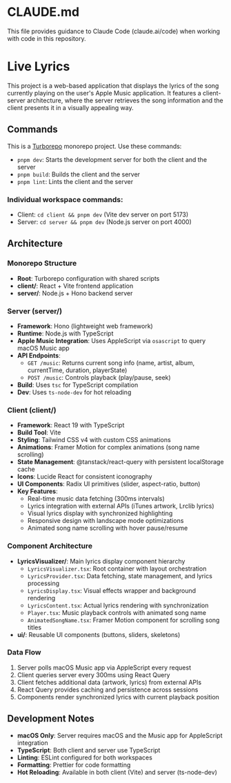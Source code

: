 # CLAUDE.md

This file provides guidance to Claude Code (claude.ai/code) when working with code in this repository.

# Live Lyrics

This project is a web-based application that displays the lyrics of the song currently playing on the user's Apple Music application. It features a client-server architecture, where the server retrieves the song information and the client presents it in a visually appealing way.

## Commands

This is a [Turborepo](https://turbo.build/) monorepo project. Use these commands:

- `pnpm dev`: Starts the development server for both the client and the server
- `pnpm build`: Builds the client and the server
- `pnpm lint`: Lints the client and the server

### Individual workspace commands:
- Client: `cd client && pnpm dev` (Vite dev server on port 5173)
- Server: `cd server && pnpm dev` (Node.js server on port 4000)

## Architecture

### Monorepo Structure
- **Root**: Turborepo configuration with shared scripts
- **client/**: React + Vite frontend application
- **server/**: Node.js + Hono backend server

### Server (server/)
- **Framework**: Hono (lightweight web framework)
- **Runtime**: Node.js with TypeScript
- **Apple Music Integration**: Uses AppleScript via `osascript` to query macOS Music app
- **API Endpoints**:
  - `GET /music`: Returns current song info (name, artist, album, currentTime, duration, playerState)
  - `POST /music`: Controls playback (play/pause, seek)
- **Build**: Uses `tsc` for TypeScript compilation
- **Dev**: Uses `ts-node-dev` for hot reloading

### Client (client/)
- **Framework**: React 19 with TypeScript
- **Build Tool**: Vite
- **Styling**: Tailwind CSS v4 with custom CSS animations
- **Animations**: Framer Motion for complex animations (song name scrolling)
- **State Management**: @tanstack/react-query with persistent localStorage cache
- **Icons**: Lucide React for consistent iconography
- **UI Components**: Radix UI primitives (slider, aspect-ratio, button)
- **Key Features**:
  - Real-time music data fetching (300ms intervals)
  - Lyrics integration with external APIs (iTunes artwork, Lrclib lyrics)
  - Visual lyrics display with synchronized highlighting
  - Responsive design with landscape mode optimizations
  - Animated song name scrolling with hover pause/resume

### Component Architecture
- **LyricsVisualizer/**: Main lyrics display component hierarchy
  - `LyricsVisualizer.tsx`: Root container with layout orchestration
  - `LyricsProvider.tsx`: Data fetching, state management, and lyrics processing
  - `LyricsDisplay.tsx`: Visual effects wrapper and background rendering
  - `LyricsContent.tsx`: Actual lyrics rendering with synchronization
  - `Player.tsx`: Music playback controls with animated song name
  - `AnimatedSongName.tsx`: Framer Motion component for scrolling song titles
- **ui/**: Reusable UI components (buttons, sliders, skeletons)

### Data Flow
1. Server polls macOS Music app via AppleScript every request
2. Client queries server every 300ms using React Query
3. Client fetches additional data (artwork, lyrics) from external APIs
4. React Query provides caching and persistence across sessions
5. Components render synchronized lyrics with current playback position

## Development Notes

- **macOS Only**: Server requires macOS and the Music app for AppleScript integration
- **TypeScript**: Both client and server use TypeScript
- **Linting**: ESLint configured for both workspaces
- **Formatting**: Prettier for code formatting
- **Hot Reloading**: Available in both client (Vite) and server (ts-node-dev)